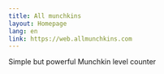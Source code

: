```yaml
---
title: All munchkins
layout: Homepage
lang: en
link: https://web.allmunchkins.com
---
```

Simple but powerful Munchkin level counter
